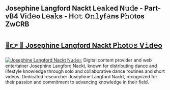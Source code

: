 ## Josephine Langford Nackt L𝚎a𝚔ed N𝚞𝚍e - Part-vB4 Vi𝚍𝚎o L𝚎a𝚔s - H𝚘𝚝 O𝚗𝚕yf𝚊ns P𝚑𝚘tos ZwCRB

# <h2><a href="http://kfa9a3f.oniu.top/?m=Josephine+Langford+Nackt">🔗👉 🔴 Josephine Langford Nackt P𝚑ot𝚘𝚜 V𝚒d𝚎o</a></h2>

[![Josephine Langford Nackt Nu𝚍e𝚜](https://i.imgur.com/0qMVB7G.gif)](http://kfa9a3f.oniu.top/?m=Josephine+Langford+Nackt)
Digital content provider and web entertainer Josephine Langford Nackt, known for distributing dance and lifestyle knowledge through solo and collaborative dance routines and short videos. Dedicated researcher Josephine Langford Nackt, recognized for their passion and commitment to advancing knowledge in their field.  

